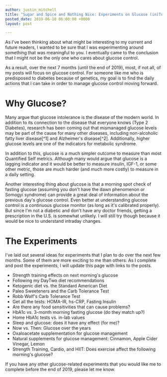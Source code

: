 ```yaml
---
author: justin_mitchell
title: "Sugar and Spice and Nothing Nice: Experiments on Glucose (in)Tolerance"
posted_date: 2019-06-10 06:00:00 +0000
layout: post

---
```


As I've been thinking about what might be interesting to my current and future readers, I wanted to be sure that I was experimenting around something that was meaningful to you. I eventually came to the conclusion that I might not be the only one who cares about glucose control. 

As a result, over the next 7 months (until the end of 2019), most, if not all, of my posts will focus on glucose control. For someone like me who is predisposed to diabetes because of genetics, my goal is to find the daily actions that I can take in order to manage glucose control moving forward.

# Why Glucose?

Many argue that glucose intolerance is the disease of the modern world. In addition to its connection to the disease that everyone knows (Type 2 Diabetes), research has been coming out that mismanaged glucose levels may be part of the cause for many other diseases, including non-alcoholic fatty liver disease[^1] and Alzheimer's disease[^2]. Additionally, higher glucose levels are one of the indicators for metabolic syndrome.

In addition to this, glucose is a much simpler outcome to measure than most Quantified Self metrics. Although many would argue that glucose is a lagging indicator and it would be better to measure insulin, IGF-1, or some other metric, those are much harder (and much more costly) to measure in a daily setting.

Another interesting thing about glucose is that a morning spot check of fasting glucose (assuming you don't have the dawn phenomenon or Somogyi syndrome) can provide a great deal of information about the previous day's glucose control. Even better at understanding glucose control is a continuous glucose monitor (as long as it's calibrated properly). But since I'm not a diabetic and don't have any doctor friends, getting a prescription in the U.S. is somewhat unlikely. I will still try though because it would be nice to understand intraday changes.

# The Experiments

I've laid out several ideas for experiments that I plan to do over the next few months. Some of them are more exciting to me than others. As I complete and post the experiments, I will update this page with links to the posts. 

* Strength training effects on next morning's glucose
* Following my DayTwo diet recommendations
* Ketogenic diet vs. the Standard American Diet
* Paleo Sweeteners and the Carb Tolerance Test
* Robb Wolf's Carb Tolerance Test
* Get all the tests: HOMA-IR, hs-CRP, Fasting Insulin
* Are there any food sensitivities that can cause problems?
* HbA1c vs. 3-month morning fasting glucose (do they match up?)
* Home HbA1c tests vs. in-lab values
* Sleep and glucose: does it have any effect (for me)? 
* Now vs. Then: Glucose over the years
* Oxaloacetate supplementation for glucose management
* Natural supplements for glucose management: Cinnamon, Apple Cider Vinegar, Lemon
* Strength Training, Cardio, and HIIT: Does exercise affect the following morning's glucose?

If you have any other glucose-related experiments that you would like me to complete before the end of 2019, please let me know.

